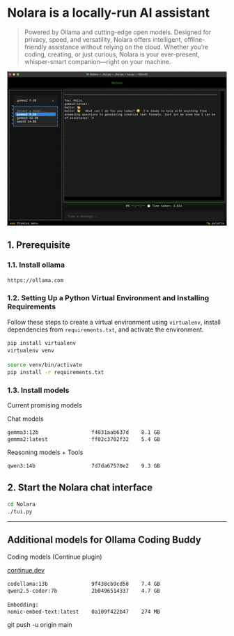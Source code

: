 # Nolara is a locally-run AI assistant

> Powered by Ollama and cutting-edge open models. Designed for privacy, speed, and versatility, Nolara offers intelligent, offline-friendly assistance without relying on the cloud. Whether you’re coding, creating, or just curious, Nolara is your ever-present, whisper-smart companion—right on your machine.

![NolaraTUI](./media/NolaraTUI.png?raw=true)

## 1. Prerequisite

### 1.1. Install ollama

```bash
https://ollama.com
```

### 1.2. Setting Up a Python Virtual Environment and Installing Requirements

Follow these steps to create a virtual environment using `virtualenv`, install dependencies from `requirements.txt`, and activate the environment.

```bash
pip install virtualenv
virtualenv venv

source venv/bin/activate
pip install -r requirements.txt
```


### 1.3. Install models

Current promising models

Chat models

```
gemma3:12b                 f4031aab637d    8.1 GB
gemma2:latest              ff02c3702f32    5.4 GB
```

Reasoning models + Tools

```
qwen3:14b                  7d7da67570e2    9.3 GB
```

## 2. Start the Nolara chat interface

```bash
cd Nolara
./tui.py
```

---------------------------------------------------------------

## Additional models for Ollama Coding Buddy

Coding models (Continue plugin)

[continue.dev](https://docs.continue.dev/customize/model-providers/ollama/)

```
codellama:13b              9f438cb9cd58    7.4 GB
qwen2.5-coder:7b           2b0496514337    4.7 GB

Embedding:
nomic-embed-text:latest    0a109f422b47    274 MB
```

git push -u origin main


